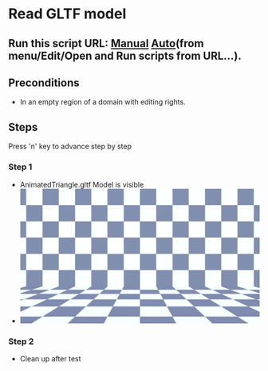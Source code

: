 # Read GLTF model
## Run this script URL: [Manual](./test.js?raw=true)   [Auto](./testAuto.js?raw=true)(from menu/Edit/Open and Run scripts from URL...).

## Preconditions
- In an empty region of a domain with editing rights.

## Steps
Press 'n' key to advance step by step

### Step 1
- AnimatedTriangle.gltf Model is visible
- ![](./ExpectedImage_00000.png)
### Step 2
- Clean up after test
